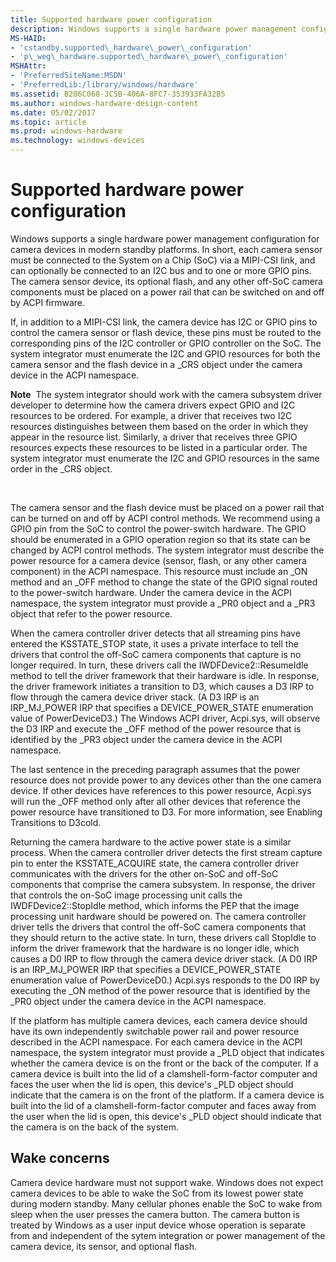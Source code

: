 ```yaml
---
title: Supported hardware power configuration
description: Windows supports a single hardware power management configuration for camera devices in modern standby platforms.
MS-HAID:
- 'cstandby.supported\_hardware\_power\_configuration'
- 'p\_weg\_hardware.supported\_hardware\_power\_configuration'
MSHAttr:
- 'PreferredSiteName:MSDN'
- 'PreferredLib:/library/windows/hardware'
ms.assetid: B206C068-3C5B-406A-8FC7-353933FA32B5
ms.author: windows-hardware-design-content
ms.date: 05/02/2017
ms.topic: article
ms.prod: windows-hardware
ms.technology: windows-devices
---
```


# Supported hardware power configuration


Windows supports a single hardware power management configuration for camera devices in modern standby platforms. In short, each camera sensor must be connected to the System on a Chip (SoC) via a MIPI-CSI link, and can optionally be connected to an I2C bus and to one or more GPIO pins. The camera sensor device, its optional flash, and any other off-SoC camera components must be placed on a power rail that can be switched on and off by ACPI firmware.

If, in addition to a MIPI-CSI link, the camera device has I2C or GPIO pins to control the camera sensor or flash device, these pins must be routed to the corresponding pins of the I2C controller or GPIO controller on the SoC. The system integrator must enumerate the I2C and GPIO resources for both the camera sensor and the flash device in a \_CRS object under the camera device in the ACPI namespace.

**Note**  The system integrator should work with the camera subsystem driver developer to determine how the camera drivers expect GPIO and I2C resources to be ordered. For example, a driver that receives two I2C resources distinguishes between them based on the order in which they appear in the resource list. Similarly, a driver that receives three GPIO resources expects these resources to be listed in a particular order. The system integrator must enumerate the I2C and GPIO resources in the same order in the \_CRS object.

 

The camera sensor and the flash device must be placed on a power rail that can be turned on and off by ACPI control methods. We recommend using a GPIO pin from the SoC to control the power-switch hardware. The GPIO should be enumerated in a GPIO operation region so that its state can be changed by ACPI control methods. The system integrator must describe the power resource for a camera device (sensor, flash, or any other camera component) in the ACPI namespace. This resource must include an \_ON method and an \_OFF method to change the state of the GPIO signal routed to the power-switch hardware. Under the camera device in the ACPI namespace, the system integrator must provide a \_PR0 object and a \_PR3 object that refer to the power resource.

When the camera controller driver detects that all streaming pins have entered the KSSTATE\_STOP state, it uses a private interface to tell the drivers that control the off-SoC camera components that capture is no longer required. In turn, these drivers call the IWDFDevice2::ResumeIdle method to tell the driver framework that their hardware is idle. In response, the driver framework initiates a transition to D3, which causes a D3 IRP to flow through the camera device driver stack. (A D3 IRP is an IRP\_MJ\_POWER IRP that specifies a DEVICE\_POWER\_STATE enumeration value of PowerDeviceD3.) The Windows ACPI driver, Acpi.sys, will observe the D3 IRP and execute the \_OFF method of the power resource that is identified by the \_PR3 object under the camera device in the ACPI namespace.

The last sentence in the preceding paragraph assumes that the power resource does not provide power to any devices other than the one camera device. If other devices have references to this power resource, Acpi.sys will run the \_OFF method only after all other devices that reference the power resource have transitioned to D3. For more information, see Enabling Transitions to D3cold.

Returning the camera hardware to the active power state is a similar process. When the camera controller driver detects the first stream capture pin to enter the KSSTATE\_ACQUIRE state, the camera controller driver communicates with the drivers for the other on-SoC and off-SoC components that comprise the camera subsystem. In response, the driver that controls the on-SoC image processing unit calls the IWDFDevice2::StopIdle method, which informs the PEP that the image processing unit hardware should be powered on. The camera controller driver tells the drivers that control the off-SoC camera components that they should return to the active state. In turn, these drivers call StopIdle to inform the driver framework that the hardware is no longer idle, which causes a D0 IRP to flow through the camera device driver stack. (A D0 IRP is an IRP\_MJ\_POWER IRP that specifies a DEVICE\_POWER\_STATE enumeration value of PowerDeviceD0.) Acpi.sys responds to the D0 IRP by executing the \_ON method of the power resource that is identified by the \_PR0 object under the camera device in the ACPI namespace.

If the platform has multiple camera devices, each camera device should have its own independently switchable power rail and power resource described in the ACPI namespace. For each camera device in the ACPI namespace, the system integrator must provide a \_PLD object that indicates whether the camera device is on the front or the back of the computer. If a camera device is built into the lid of a clamshell-form-factor computer and faces the user when the lid is open, this device's \_PLD object should indicate that the camera is on the front of the platform. If a camera device is built into the lid of a clamshell-form-factor computer and faces away from the user when the lid is open, this device's \_PLD object should indicate that the camera is on the back of the system.

## Wake concerns


Camera device hardware must not support wake. Windows does not expect camera devices to be able to wake the SoC from its lowest power state during modern standby. Many cellular phones enable the SoC to wake from sleep when the user presses the camera button. The camera button is treated by Windows as a user input device whose operation is separate from and independent of the sytem integration or power management of the camera device, its sensor, and optional flash.

 

 






